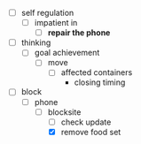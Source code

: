 - [ ] self regulation
    - [ ] impatient in
        - [ ] **repair the phone**
- [ ] thinking
    - [ ] goal achievement
        - [ ] move
            - [ ] affected containers
                - closing timing
- [ ] block
    - [ ] phone
        - [ ] blocksite
            - [ ] check update
            - [x] remove food set 